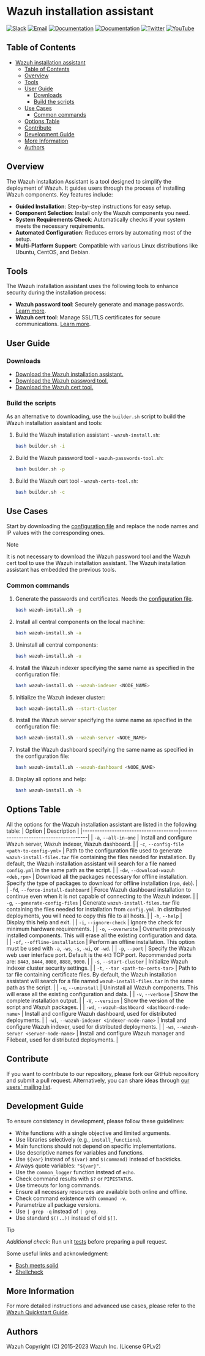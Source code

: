 # Wazuh installation assistant

[![Slack](https://img.shields.io/badge/slack-join-blue.svg)](https://wazuh.com/community/join-us-on-slack/)
[![Email](https://img.shields.io/badge/email-join-blue.svg)](https://groups.google.com/forum/#!forum/wazuh)
[![Documentation](https://img.shields.io/badge/docs-view-green.svg)](https://documentation.wazuh.com)
[![Documentation](https://img.shields.io/badge/web-view-green.svg)](https://wazuh.com)
[![Twitter](https://img.shields.io/twitter/follow/wazuh?style=social)](https://twitter.com/wazuh)
[![YouTube](https://img.shields.io/youtube/views/peTSzcAueEc?style=social)](https://www.youtube.com/watch?v=peTSzcAueEc)

## Table of Contents
- [Wazuh installation assistant](#wazuh-installation-assistant)
  - [Table of Contents](#table-of-contents)
  - [Overview](#overview)
  - [Tools](#tools)
  - [User Guide](#user-guide)
    - [Downloads](#downloads)
    - [Build the scripts](#build-the-scripts)
  - [Use Cases](#use-cases)
    - [Common commands](#common-commands)
  - [Options Table](#options-table)
  - [Contribute](#contribute)
  - [Development Guide](#development-guide)
  - [More Information](#more-information)
  - [Authors](#authors)

## Overview

The Wazuh installation Assistant is a tool designed to simplify the deployment of Wazuh. It guides users through the process of installing Wazuh components. Key features include:

- **Guided Installation**: Step-by-step instructions for easy setup.
- **Component Selection**: Install only the Wazuh components you need.
- **System Requirements Check**: Automatically checks if your system meets the necessary requirements.
- **Automated Configuration**: Reduces errors by automating most of the setup.
- **Multi-Platform Support**: Compatible with various Linux distributions like Ubuntu, CentOS, and Debian.

## Tools

The Wazuh installation assistant uses the following tools to enhance security during the installation process:

- **Wazuh password tool**: Securely generate and manage passwords. [Learn more](https://documentation.wazuh.com/current/user-manual/user-administration/password-management.html).
- **Wazuh cert tool**: Manage SSL/TLS certificates for secure communications. [Learn more](https://documentation.wazuh.com/current/user-manual/wazuh-dashboard/certificates.html).



## User Guide

### Downloads
- [Download the Wazuh installation assistant.](https://packages.wazuh.com/4.14/wazuh-install.sh)
- [Download the Wazuh password tool.](https://packages.wazuh.com/4.14/wazuh-passwords-tool.sh)
- [Download the Wazuh cert tool.](https://packages.wazuh.com/4.14/wazuh-certs-tool.sh)

### Build the scripts
As an alternative to downloading, use the `builder.sh` script to build the Wazuh installation assistant and tools:


1. Build the Wazuh installation assistant - `wazuh-install.sh`:
   ```bash
   bash builder.sh -i
   ```

2. Build the Wazuh password tool - `wazuh-passwords-tool.sh`:
   ```bash
   bash builder.sh -p
   ```

3. Build the Wazuh cert tool - `wazuh-certs-tool.sh`:
   ```bash
   bash builder.sh -c
   ```

## Use Cases

Start by downloading the [configuration file](https://packages.wazuh.com/4.14/config.yml) and replace the node names and IP values with the corresponding ones.

> [!NOTE]
> It is not necessary to download the Wazuh password tool and the Wazuh cert tool to use the Wazuh installation assistant. The Wazuh installation assistant has embedded the previous tools.

### Common commands

1. Generate the passwords and certificates. Needs the [configuration file](https://packages.wazuh.com/4.14/config.yml).
   ```bash
   bash wazuh-install.sh -g
   ```
2. Install all central components on the local machine:
   ```bash
   bash wazuh-install.sh -a
   ```

3. Uninstall all central components:
   ```bash
   bash wazuh-install.sh -u
   ```

4. Install the Wazuh indexer specifying the same name as specified in the configuration file:
   ```bash
   bash wazuh-install.sh --wazuh-indexer <NODE_NAME>
   ```

5. Initialize the Wazuh indexer cluster:
   ```bash
   bash wazuh-install.sh --start-cluster
   ```

6. Install the Wazuh server specifying the same name as specified in the configuration file:
   ```bash
   bash wazuh-install.sh --wazuh-server <NODE_NAME>
   ```

7. Install the Wazuh dashboard specifying the same name as specified in the configuration file:
   ```bash
   bash wazuh-install.sh --wazuh-dashboard <NODE_NAME>
   ```

8. Display all options and help:
   ```bash
   bash wazuh-install.sh -h
   ```

## Options Table

All the options for the Wazuh installation assistant are listed in the following table:
| Option | Description |
|---------------------------------------|----------------------------------------|
| `-a`, `--all-in-one`                  | Install and configure Wazuh server, Wazuh indexer, Wazuh dashboard.  |
| `-c`, `--config-file <path-to-config-yml>` | Path to the configuration file used to generate `wazuh-install-files.tar` file containing the files needed for installation. By default, the Wazuh installation assistant will search for a file named `config.yml` in the same path as the script.  |
| `-dw`, `--download-wazuh <deb,rpm>`   | Download all the packages necessary for offline installation. Specify the type of packages to download for offline installation (`rpm`, `deb`).  |
| `-fd`, `--force-install-dashboard`    | Force Wazuh dashboard installation to continue even when it is not capable of connecting to the Wazuh indexer.  |
| `-g`, `--generate-config-files`       | Generate `wazuh-install-files.tar` file containing the files needed for installation from `config.yml`. In distributed deployments, you will need to copy this file to all hosts.  |
| `-h`, `--help`                        | Display this help and exit.  |
| `-i`, `--ignore-check`                | Ignore the check for minimum hardware requirements.  |
| `-o`, `--overwrite`                   | Overwrite previously installed components. This will erase all the existing configuration and data.  |
| `-of`, `--offline-installation`       | Perform an offline installation. This option must be used with `-a`, `-ws`, `-s`, `-wi`, or `-wd`.  |
| `-p`, `--port`                        | Specify the Wazuh web user interface port. Default is the `443` TCP port. Recommended ports are: `8443`, `8444`, `8080`, `8888`, `9000`.  |
| `-s`, `--start-cluster`               | Initialize Wazuh indexer cluster security settings.  |
| `-t`, `--tar <path-to-certs-tar>`     | Path to tar file containing certificate files. By default, the Wazuh installation assistant will search for a file named `wazuh-install-files.tar` in the same path as the script.  |
| `-u`, `--uninstall`                   | Uninstall all Wazuh components. This will erase all the existing configuration and data.  |
| `-v`, `--verbose`                     | Show the complete installation output.  |
| `-V`, `--version`                     | Show the version of the script and Wazuh packages.  |
| `-wd`, `--wazuh-dashboard <dashboard-node-name>`  | Install and configure Wazuh dashboard, used for distributed deployments.  |
| `-wi`, `--wazuh-indexer <indexer-node-name>`      | Install and configure Wazuh indexer, used for distributed deployments.  |
| `-ws`, `--wazuh-server <server-node-name>`        | Install and configure Wazuh manager and Filebeat, used for distributed deployments.  |


## Contribute

If you want to contribute to our repository, please fork our GitHub repository and submit a pull request. Alternatively, you can share ideas through [our users' mailing list](https://groups.google.com/d/forum/wazuh).

## Development Guide

To ensure consistency in development, please follow these guidelines:

- Write functions with a single objective and limited arguments.
- Use libraries selectively (e.g., `install_functions`).
- Main functions should not depend on specific implementations.
- Use descriptive names for variables and functions.
- Use `${var}` instead of `$(var)` and `$(command)` instead of backticks.
- Always quote variables: `"${var}"`.
- Use the `common_logger` function instead of `echo`.
- Check command results with `$?` or `PIPESTATUS`.
- Use timeouts for long commands.
- Ensure all necessary resources are available both online and offline.
- Check command existence with `command -v`.
- Parametrize all package versions.
- Use `| grep -q` instead of `| grep`.
- Use standard `$((..))` instead of old `$[]`.

> [!TIP]
> *Additional check*: Run unit [tests](/tests/unit/README) before preparing a pull request.

Some useful links and acknowledgment:
- [Bash meets solid](https://codewizardly.com/bash-meets-solid/)
- [Shellcheck](https://github.com/koalaman/shellcheck#gallery-of-bad-code)

## More Information

For more detailed instructions and advanced use cases, please refer to the [Wazuh Quickstart Guide](https://documentation.wazuh.com/current/quickstart.html).


## Authors

Wazuh Copyright (C) 2015-2023 Wazuh Inc. (License GPLv2)